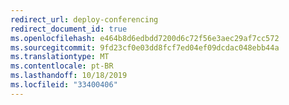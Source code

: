 ```yaml
---
redirect_url: deploy-conferencing
redirect_document_id: true
ms.openlocfilehash: e464b8d6edbdd7200d6c72f56e3aec29af7cc572
ms.sourcegitcommit: 9fd23cf0e03dd8fcf7ed04ef09dcdac048ebb44a
ms.translationtype: MT
ms.contentlocale: pt-BR
ms.lasthandoff: 10/18/2019
ms.locfileid: "33400406"
---
```

